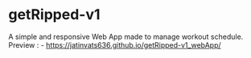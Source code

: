 # getRipped-v1
A simple and responsive Web App made to manage workout schedule.
Preview : - https://jatinvats636.github.io/getRipped-v1_webApp/

